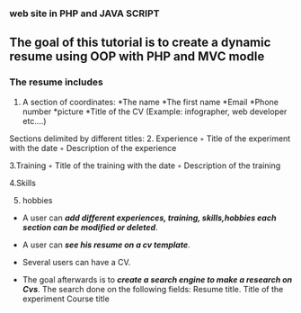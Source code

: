 ### web site in PHP and JAVA SCRIPT  
## The goal of this tutorial is to create a dynamic resume using OOP with PHP and MVC modle

### The resume includes
1. A section of coordinates:
 *The name
 *The first name
 *Email
 *Phone number
 *picture
 *Title of the CV (Example: infographer, web developer etc….)
 
 Sections delimited by different titles:
 2. Experience
    ◦ Title of the experiment with the date
    ◦ Description of the experience
 
  3.Training
    ◦ Title of the training with the date
    ◦ Description of the training

  4.Skills
  
  5. hobbies 

 * A user can ___add different experiences, training, skills,hobbies
  each section can be modified or deleted___.
  
 * A user can ___see his resume on a cv template___.
 
 * Several users can have a CV.
  
  * The goal afterwards is to ___create a search engine to make a
    research on Cvs___. The search done on the following fields:
    Resume title.
    Title of the experiment
    Course title

